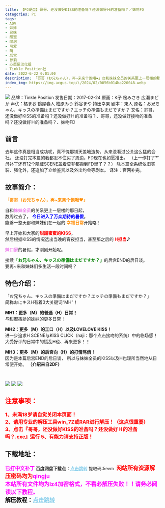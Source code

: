 ```yaml
---
title: 【PC硬盘】哥哥、还没做好KISS的准备吗？还没做好Ｈ的准备吗？／妹吻FD
categories: PC
tags:
- ADV
- 妹妹
- 兄妹
- 甜蜜
- 同居
- 可爱
- 萌
- 后宫
- 萝莉
- 心愿屋汉化组
- Tinkle Position社
date: 2022-6-22 0:01:00
description: 「哥哥（お兄ちゃん），再~来亲个饱哦❤」自和妹妹全员的关系更上一层楼的那日起，数周过去了， 今日进入了万众期待的暑假。能够一整天都和妹妹们在一起的 幸福日常开始咯！早上开始和大家的甜甜蜜蜜的KISS，然后根据KISS的情况选出当晚的宵夜担当，甚至那之后的 H担当♪妹口家的暑假，才刚刚开始呢。
index_img: https://img.acgus.top/i/2024/02/0056b014ba220048.webp
---
```

![](https://img.acgus.top/i/2024/02/0056b014ba220048.webp)
品牌：Tinkle Position
发售日期：2017-02-24
原画：K子 桜みさき 広瀬まどか
声优：橘まお 鶴屋春人 柚原みう 鈴谷まや 持田幸果
剧本：東人
原名：お兄ちゃん、キッスの準備はまだですか？エッチの準備もまだですか？
又名：哥哥，还没做好KISS的准备吗？还没做好Ｈ的准备吗？、哥哥，还没做好接吻的准备吗？还没做好Ｈ的准备吗？、妹吻FD

<h2>前言</h2>
<p>去年这作真是相当成功呢，真不愧那铺天盖地造势，从来没看过公关这么猛的会社。
还没打完本篇的我都忍不住买了周边，FD现在也如愿推出。
（上一作打了艹母补丁还有12个隐藏SCENE盖着莫非都搬到FD里了？？）
除本篇全系统依旧实装、强化外，还追加了立绘鉴赏以及外出约会等剧本。
译注：官网补完。</p>

<h2>故事简介：</h2>
<p><strong><span style="color:#FF8C00;">「哥哥（お兄ちゃん），再~来亲个饱哦❤」</span></strong></p>

<p>自和<strong><span style="color:#EE82EE;">妹妹全员</span></strong>的关系更上一层楼的那日起，<br />
数周过去了， <strong><span style="color:#0000FF;">今日进入了万众期待的暑假</span></strong>。<br />
能够一整天都和妹妹们在一起的 <strong><span style="color:#FF8C00;">幸福日常</span></strong>开始咯！</p>

<p>早上开始和大家的<strong><span style="color:#FF0000;">甜甜蜜蜜的KISS</span></strong>，<br />
然后根据KISS的情况选出当晚的宵夜担当，甚至那之后的 <strong><span style="color:#FF0000;">H担当</span></strong>♪</p>

<p><strong><span style="color:#EE82EE;">妹口家</span></strong>的暑假，才刚刚开始呢。</p>

<p>接续<strong><span style="color:#008000;">「お兄ちゃん、キッスの準備はまだですか？」</span></strong>的后宫END的后日谈。<br />
要再~来和妹妹们多生活一段时间吗？</p>

<h2>特色介绍：</h2>
<p>「お兄ちゃん、キッスの準備はまだですか？エッチの準備もまだですか？」<br />
简称おにキスH有着3大关键词&ldquo;MH&rdquo;！</p>

<p><strong>MH1：更多（M）的普通（H）日常！</strong><br />
与甜蜜撒娇的妹妹的更多日常！</p>

<p><strong>MH2：更多（M）的工口（H）以及LOVELOVE KISS！</strong><br />
进一步追求H SCENE与KISS CLICK（naji：那个点击接吻的系统）中的临场感！<br />
大受好评的日常中的慌乱H也、再来更多！！</p>

<p><strong>MH3：更多（M）的后宫向（H）的打情骂俏！</strong><br />
因为是本篇后宫END的后日谈，
所以与妹妹全员的KISS以及H也理所当然地从日常便开始。
<strong>（介绍来自2DF）</strong></p><br />

![](https://img.acgus.top/i/2024/02/5d6c24588d220526.webp)
![](https://img.acgus.top/i/2024/02/27c179ddc7220524.webp)
![](https://img.acgus.top/i/2024/02/0a774f9f66220522.webp)






## <font color=#FF0000 >注意事项：</font>
<font color=#FF0000 size=3><b>1、未满18岁请自觉关闭本页面！  
2、请用专业的解压工具win_7Z或RAR进行解压！（这点很重要）           
3、点击『哥哥，还没做好KISS的准备吗？还没做好Ｈ的准备吗？.exe』运行
5、有能力请支持正版！</b></font>

## 下载地址：
<font color=#FF00FF size=3><b>已打中文补丁</b></font>
<b>百度网盘下载点：</b><a href="https://pan.baidu.com/s/1FoyvCcIJd7IZnBhtyBbWWA?pwd=5evm" style="color: #87CEEB;"><b>点击跳转</b></a> 提取码:5evm
<a style="padding: 0" href="https://post.qingju.org/AD/"><img style="max-width:100%" src="https://img.acgus.top/i/2024/07/478f689b8021d8d499ab43d21acf137a.gif" alt=""></a>
<b><font color=#FF0000 size=4>网站所有资源解压密码均为</b></font><b><font color=#FF00FF size=4>qingju</font><font color=#FF0000 ></font></b><br><b><font color=#FF00FF size=4>本站所有文件均为lz4加密格式，不看必解压失败！！请务必阅读以下教程。</b></font><br><b><font color=#000 size=4>解压教程：</b><a href="https://post.qingju.org/tutorial/000/" style="color: #87CEEB;"><b>点击跳转</b></a>